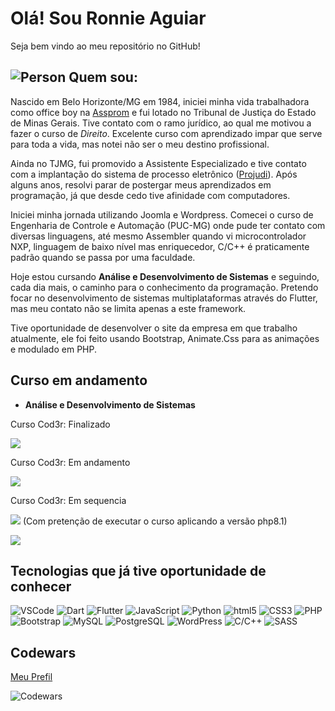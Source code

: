 # Olá! Sou Ronnie Aguiar

Seja bem vindo ao meu repositório no GitHub!

## <img src="https://fonts.gstatic.com/s/i/materialiconsoutlined/account_circle/v17/24px.svg" alt="Person"> Quem sou:
Nascido em Belo Horizonte/MG em 1984, iniciei minha vida trabalhadora como office boy na [Assprom](https://www.assprom.org.br/) e fui lotado no Tribunal de Justiça do Estado de Minas Gerais.
Tive contato com o ramo jurídico, ao qual me motivou a fazer o curso de *Direito*. Excelente curso com aprendizado impar que serve para toda a vida, mas notei não ser o meu destino profissional.

Ainda no TJMG, fui promovido a Assistente Especializado e tive contato com a implantação do sistema de processo eletrônico ([Projudi](https://pt.wikipedia.org/wiki/PROJUDI)).
Após alguns anos, resolvi parar de postergar meus aprendizados em programação, já que desde cedo tive afinidade com computadores.

Iniciei minha jornada utilizando Joomla e Wordpress. Comecei o curso de Engenharia de Controle e Automação (PUC-MG) onde pude ter contato com diversas linguagens, até mesmo Assembler quando vi microcontrolador NXP, linguagem de baixo nível mas enriquecedor, C/C++ é praticamente padrão quando se passa por uma faculdade.

Hoje estou cursando **Análise e Desenvolvimento de Sistemas** e seguindo, cada dia mais, o caminho para o conhecimento da programação. Pretendo focar no desenvolvimento de sistemas multiplataformas através do Flutter, mas meu contato não se limita apenas a este framework.

Tive oportunidade de desenvolver o site da empresa em que trabalho atualmente, ele foi feito usando Bootstrap, Animate.Css para as animações e modulado em PHP.

## Curso em andamento
- **Análise e Desenvolvimento de Sistemas**

Curso Cod3r: Finalizado

<a href="https://www.cod3r.com.br/courses/javascript-funcional-fundamentos"><img src="https://img.shields.io/badge/JavaScript-F7DF1E?style=flat-square&logo=javascript&logoColor=F7DF1E&label=Fundamento%20de%20Javascript%20funcional"></a>

Curso Cod3r: Em andamento 

<a href="https://www.cod3r.com.br/courses/aprenda-flutter-dart-e-construa-apps-ios-e-android"><img src="https://img.shields.io/badge/Flutter-02569b?style=flat-square&logo=flutter&logoColor=blue&label=Aprenda%20Flutter%20e%20Dart%20e%20Construa%20APPs%20iOS%20e%20Android"></a>

Curso Cod3r: Em sequencia

<a href="https://www.cod3r.com.br/courses/php"><img src="https://img.shields.io/badge/PHP-777BB4?style=flat-square&logo=php&logoColor=777BB4&label=PHP 7 Completo - Curso do Desenvolvedor Web 2020"></a>
(Com pretenção de executar o curso aplicando a versão php8.1)

<a href="https://www.cod3r.com.br/courses/angular-9-essencial"><img src="https://img.shields.io/badge/Angular-777BB4?style=flat-square&logo=angular&logoColor=dd0031&label=Angular 9 - Essencial"></a>



## Tecnologias que já tive oportunidade de conhecer
![VSCode](https://img.shields.io/badge/-VSCode-333333?style=for-the-badge&logo=visualstudiocode&logoColor=007ACC)
![Dart](https://img.shields.io/badge/-Dart-333333?style=for-the-badge&logo=dart&logoColor=0175C2)
![Flutter](https://img.shields.io/badge/-Flutter-333333?style=for-the-badge&logo=flutter&logoColor=02569B)
![JavaScript](https://img.shields.io/badge/-JavaScript-333333?style=for-the-badge&logo=javascript&logoColor=F7DF1E)
![Python](https://img.shields.io/badge/-Python-333333?style=for-the-badge&logo=Python&logoColor=3776AB)
![html5](https://img.shields.io/badge/-HTML5-333333?style=for-the-badge&logo=html5&logoColor=E34F26)
![CSS3](https://img.shields.io/badge/-CSS3-333333?style=for-the-badge&logo=css3&logoColor=1572B6)
![PHP](https://img.shields.io/badge/-PHP-333333?style=for-the-badge&logo=php&logoColor=777BB4)
![Bootstrap](https://img.shields.io/badge/-Bootstrap-333333?style=for-the-badge&logo=bootstrap&logoColor=7952B3)
![MySQL](https://img.shields.io/badge/-MySQL-333333?style=for-the-badge&logo=mysql&logoColor=4479A1)
![PostgreSQL](https://img.shields.io/badge/-PostgreSQL-333333?style=for-the-badge&logo=PostgreSQL&logoColor=4169E1)
![WordPress](https://img.shields.io/badge/-WordPress-333333?style=for-the-badge&logo=WordPress&logoColor=21759B)
![C/C++](https://img.shields.io/badge/-C/C++-333333?style=for-the-badge&logo=cplusplus&logoColor=007396)
![SASS](https://img.shields.io/badge/-SASS-333333?style=for-the-badge&logo=sass&logoColor=CC6699)


## Codewars
[Meu Prefil](https://www.codewars.com/users/RonnieAguiar)

![Codewars](https://www.codewars.com/users/RonnieAguiar/badges/small)